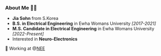 ### About Me 👩‍🦱

- **Jia Sohn** from S.Korea   
- **B.S. in Electrical Engineering** in Ewha Womans University *[2017-2021]*
- **M.S. Candidate in Electrical Engineering** in Ewha Womans University *[2022-Present]*
- Interested in **Neuro-Electronics**   

🥼 Working at @[NEE](https://sites.google.com/view/junlab) 


<!--
**jswondersj/jswondersj** is a ✨ _special_ ✨ repository because its `README.md` (this file) appears on your GitHub profile.

Here are some ideas to get you started:

- 🔭 I’m currently working on ...
- 🌱 I’m currently learning ...
- 👯 I’m looking to collaborate on ...
- 🤔 I’m looking for help with ...
- 💬 Ask me about ...
- 📫 How to reach me: ...
- 😄 Pronouns: ...
- ⚡ Fun fact: ...
-->
